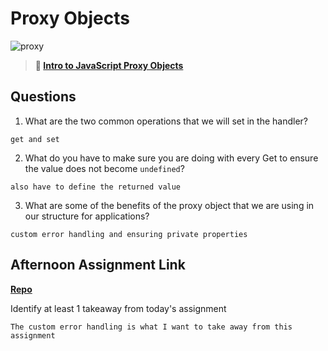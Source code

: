 # Proxy Objects

![proxy](https://bcw.blob.core.windows.net/public/img/journals/5120113092091727)

> **📖 [Intro to JavaScript Proxy Objects](https://codeworksacademy.com/fs-student-guide/resources/wk3/03-Proxies)**

## Questions

1. What are the two common operations that we will set in the handler?
```
get and set
```
2. What do you have to make sure you are doing with every Get to ensure the value does not become `undefined`?
```
also have to define the returned value
```
3. What are some of the benefits of the proxy object that we are using in our structure for applications?
```
custom error handling and ensuring private properties
```
## Afternoon Assignment Link

**[Repo](https://github.com/coombsab/bcw-gregslist-1.0)**

Identify at least 1 takeaway from today's assignment
```
The custom error handling is what I want to take away from this assignment
```